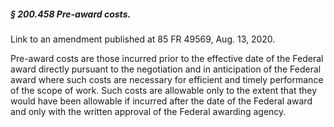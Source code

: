 ##### § 200.458 Pre-award costs. #####

Link to an amendment published at 85 FR 49569, Aug. 13, 2020.

Pre-award costs are those incurred prior to the effective date of the Federal award directly pursuant to the negotiation and in anticipation of the Federal award where such costs are necessary for efficient and timely performance of the scope of work. Such costs are allowable only to the extent that they would have been allowable if incurred after the date of the Federal award and only with the written approval of the Federal awarding agency.